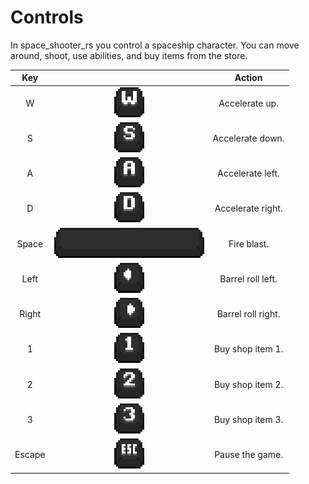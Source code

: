 # Controls

In space_shooter_rs you control a spaceship character. You can move around,
shoot, use abilities, and buy items from the store.

|Key||Action|
|:---:|:---:|:---:|
|W|![w_key](assets/w_key.gif)|Accelerate up.|
|S|![s_key](assets/s_key.gif)|Accelerate down.|
|A|![a_key](assets/a_key.gif)|Accelerate left.|
|D|![d_key](assets/d_key.gif)|Accelerate right.|
|Space|![space_key](assets/space_key.gif)|Fire blast.|
|Left|![left_key](assets/left_key.gif)|Barrel roll left.|
|Right|![right_key](assets/right_key.gif)|Barrel roll right.|
|1|![one_key](assets/one_key.gif)|Buy shop item 1.|
|2|![two_key](assets/two_key.gif)|Buy shop item 2.|
|3|![three_key](assets/three_key.gif)|Buy shop item 3.|
|Escape|![esc_key](assets/esc_key.gif)|Pause the game.|

